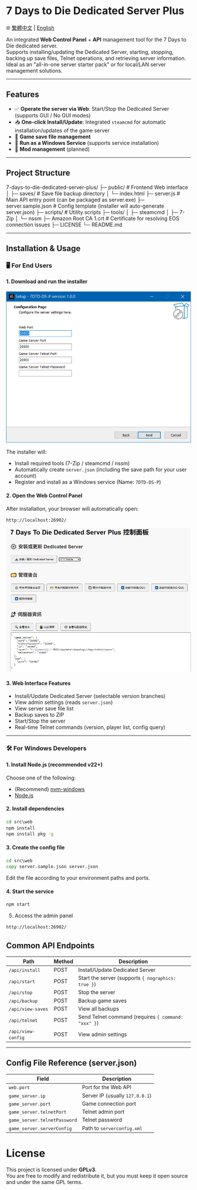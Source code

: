 # 7 Days to Die Dedicated Server Plus

🌐 [繁體中文](readme.md) | [English](readme.en.md)

An integrated **Web Control Panel** + **API** management tool for the 7 Days to Die dedicated server.  
Supports installing/updating the Dedicated Server, starting, stopping, backing up save files, Telnet operations, and retrieving server information.  
Ideal as an "all-in-one server starter pack" or for local/LAN server management solutions.

---

## Features

- ✅ **Operate the server via Web**: Start/Stop the Dedicated Server (supports GUI / No GUI modes)
- 📥 **One-click Install/Update**: Integrated `steamcmd` for automatic installation/updates of the game server
- 💾 **Game save file management**
- 📜 **Run as a Windows Service** (supports service installation)
- 🔌 **Mod management** (planned)

---

## Project Structure

7-days-to-die-dedicated-server-plus/
├─ public/ # Frontend Web interface
│ ├─ saves/ # Save file backup directory
│ └─ index.html
├─ server.js # Main API entry point (can be packaged as server.exe)
├─ server.sample.json # Config template (installer will auto-generate server.json)
├─ scripts/ # Utility scripts
├─ tools/
│ ├─ steamcmd
│ ├─ 7-Zip
│ └─ nssm
├─ Amazon Root CA 1.crt # Certificate for resolving EOS connection issues
├─ LICENSE
└─ README.md

---

## Installation & Usage

### 🖥️ For End Users

#### 1. Download and run the installer

![Setup](demo-setup-en.png)

The installer will:

- Install required tools (7-Zip / steamcmd / nssm)
- Automatically create `server.json` (including the save path for your user account)
- Register and install as a Windows service (Name: `7DTD-DS-P`)

#### 2. Open the Web Control Panel

After installation, your browser will automatically open:

```
http://localhost:26902/
```

![DEMO](demo.png)

#### 3. Web Interface Features

- Install/Update Dedicated Server (selectable version branches)
- View admin settings (reads `server.json`)
- View server save file list
- Backup saves to ZIP
- Start/Stop the server
- Real-time Telnet commands (version, player list, config query)

---

### 🛠️ For Windows Developers

#### 1. Install Node.js (recommended v22+)

Choose one of the following:

- (Recommend) [nvm-windows](https://github.com/coreybutler/nvm-windows.git)
- [Node.js](https://nodejs.org/)

#### 2. Install dependencies

```bat
cd src\web
npm install
npm install pkg -g
```

#### 3. Create the config file

```bat
cd src\web
copy server.sample.json server.json
```

Edit the file according to your environment paths and ports.

#### 4. Start the service

```bat
npm start
```

5. Access the admin panel

```bat
http://localhost:26902/
```

## Common API Endpoints

| Path               | Method | Description                                         |
| ------------------ | ------ | --------------------------------------------------- |
| `/api/install`     | POST   | Install/Update Dedicated Server                     |
| `/api/start`       | POST   | Start the server (supports `{ nographics: true }`)  |
| `/api/stop`        | POST   | Stop the server                                     |
| `/api/backup`      | POST   | Backup game saves                                   |
| `/api/view-saves`  | POST   | View all backups                                    |
| `/api/telnet`      | POST   | Send Telnet command (requires `{ command: "xxx" }`) |
| `/api/view-config` | POST   | View admin settings                                 |

---

## Config File Reference (server.json)

| Field                        | Description                     |
| ---------------------------- | ------------------------------- |
| `web.port`                   | Port for the Web API            |
| `game_server.ip`             | Server IP (usually `127.0.0.1`) |
| `game_server.port`           | Game connection port            |
| `game_server.telnetPort`     | Telnet admin port               |
| `game_server.telnetPassword` | Telnet password                 |
| `game_server.serverConfig`   | Path to `serverconfig.xml`      |

# License

This project is licensed under **GPLv3**.  
You are free to modify and redistribute it, but you must keep it open source and under the same GPL terms.
